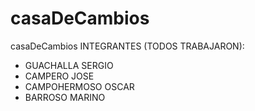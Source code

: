 # casaDeCambios
casaDeCambios
INTEGRANTES (TODOS TRABAJARON):
- GUACHALLA SERGIO
- CAMPERO JOSE
- CAMPOHERMOSO OSCAR
- BARROSO MARINO
